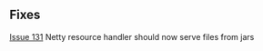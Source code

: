 ## Fixes

[Issue 131][131] Netty resource handler should now serve files from jars

[131]: https://github.com/unfiltered/unfiltered/pull/128
